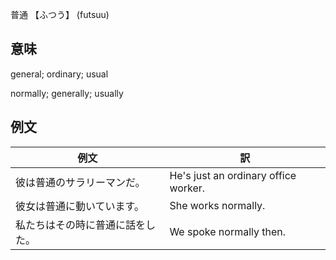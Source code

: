 普通 【ふつう】 (futsuu)

## 意味

general; ordinary; usual​

normally; generally; usually​

## 例文

|例文|訳|
| --- | --- |
|彼は普通のサラリーマンだ。|He's just an ordinary office worker.|
|彼女は普通に動いています。|She works normally.|
|私たちはその時に普通に話をした。|We spoke normally then.|